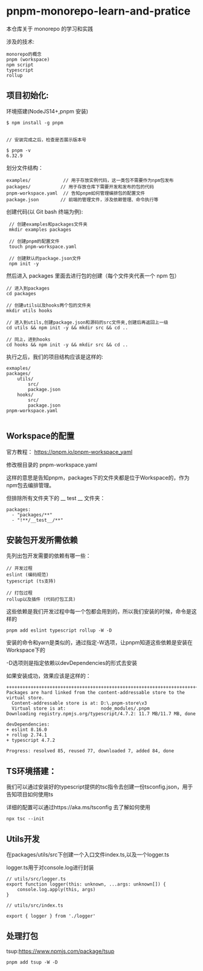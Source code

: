 # pnpm-monorepo-learn-and-pratice

本仓库关于 monorepo 的学习和实践

涉及的技术:

```
monorepo的概念
pnpm (workspace)
npm script
typescript
rollup
```



## 项目初始化:

环境搭建(NodeJS14+,pnpm 安装)

```
$ npm install -g pnpm


// 安装完成之后，检查是否展示版本号

$ pnpm -v
6.32.9

```

划分文件结构：

```
examples/            // 用于存放实例代码，这一类包不需要作为npm包发布
packages/			// 用于存放仓库下需要开发和发布的包的代码
pnpm-workspace.yaml  // 告知pnpm如何管理编排包的配置文件
package.json		// 前端的管理文件，涉及依赖管理、命令执行等
```

创建代码(以 Git bash 终端为例):

```
 // 创建examples和packages文件夹
 mkdir examples packages

 // 创建pnpm的配置文件
 touch pnpm-workspace.yaml

 // 创建默认的package.json文件
 npm init -y
```

然后进入 packages 里面去进行包的创建（每个文件夹代表一个 npm 包）

```
// 进入到packages
cd packages

// 创建utils以及hooks两个包的文件夹
mkdir utils hooks

// 进入到utils,创建package.json和源码的src文件夹,创建后再返回上一级
cd utils && npm init -y && mkdir src && cd ..

// 同上，进到hooks
cd hooks && npm init -y && mkdir src && cd ..

```





执行之后，我们的项目结构应该是这样的:

```
exmaples/
packages/
	utils/
		src/
		package.json
	hooks/
		src/
		package.json
pnpm-workspace.yaml


```





## Workspace的配置

官方教程： https://pnpm.io/pnpm-workspace_yaml

修改根目录的 pnpm-workspace.yaml

这样的意思是告知pnpm，packages下的文件夹都是位于Workspace的，作为npm包去编排管理。

但排除所有文件夹下的  __ test __ 文件夹：

```
packages:
  - "packages/**"
  - "!**/__test__/**"
```





## 安装包开发所需依赖

先列出包开发需要的依赖有哪一些：

```
// 开发过程
eslint (编码规范)
typescript (ts支持)

// 打包过程
rollup以及插件 (代码打包工具)
```

这些依赖是我们开发过程中每一个包都会用到的，所以我们安装的时候，命令是这样的

```
pnpm add eslint typescript rollup -W -D
```

安装的命令和yarn是类似的，通过指定-W选项，让pnpm知道这些依赖是安装在Workspace下的

-D选项则是指定依赖以devDependencies的形式去安装

如果安装成功，效果应该是这样的：

```
++++++++++++++++++++++++++++++++++++++++++++++++++++++++++++++++++++++++++++++++++++
Packages are hard linked from the content-addressable store to the virtual store.
  Content-addressable store is at: D:\.pnpm-store\v3
  Virtual store is at:             node_modules/.pnpm
Downloading registry.npmjs.org/typescript/4.7.2: 11.7 MB/11.7 MB, done

devDependencies:
+ eslint 8.16.0
+ rollup 2.74.1
+ typescript 4.7.2

Progress: resolved 85, reused 77, downloaded 7, added 84, done
```





## TS环境搭建：

我们可以通过安装好的typescript提供的tsc指令去创建一份tsconfig.json，用于告知项目如何使用ts

详细的配置可以通过https://aka.ms/tsconfig 去了解如何使用

```
npx tsc --init
```





## Utils开发

在packages/utils/src下创建一个入口文件index.ts,以及一个logger.ts

logger.ts用于对console.log进行封装

```
// utils/src/logger.ts
export function logger(this: unknown, ...args: unknown[]) {
    console.log.apply(this, args)
}
```

```
// utils/src/index.ts

export { logger } from './logger'
```





## 处理打包

tsup:https://www.npmjs.com/package/tsup

```
pnpm add tsup -W -D
```

